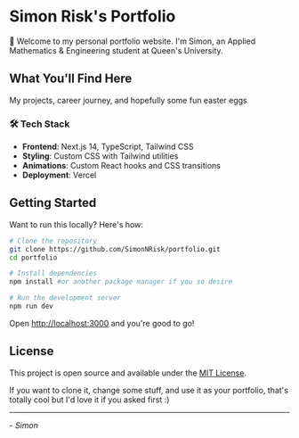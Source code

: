 # Simon Risk's Portfolio

👋 Welcome to my personal portfolio website. I'm Simon, an Applied Mathematics & Engineering student at Queen's University.

## What You'll Find Here

My projects, career journey, and hopefully some fun easter eggs

### 🛠️ Tech Stack

- **Frontend**: Next.js 14, TypeScript, Tailwind CSS
- **Styling**: Custom CSS with Tailwind utilities
- **Animations**: Custom React hooks and CSS transitions
- **Deployment**: Vercel

## Getting Started

Want to run this locally? Here's how:

```bash
# Clone the repository
git clone https://github.com/SimonNRisk/portfolio.git
cd portfolio

# Install dependencies
npm install #or another package manager if you so desire

# Run the development server
npm run dev
```

Open [http://localhost:3000](http://localhost:3000) and you're good to go!

## License

This project is open source and available under the [MIT License](LICENSE).

If you want to clone it, change some stuff, and use it as your portfolio, that's totally cool but I'd love it if you asked first :)

---

_- Simon_

